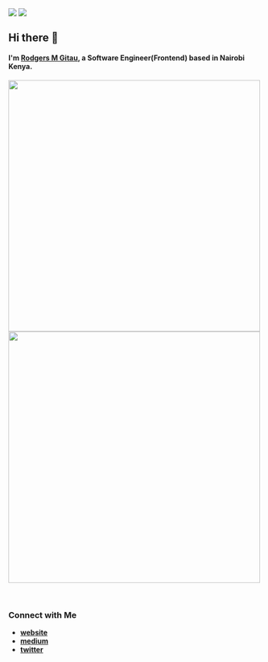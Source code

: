 [<img align="center" src="https://img.shields.io/github/followers/rodgersgitau?label=Follow&style=social" />]("https://github.com/rodgersgitau")
[<img align="center" src="https://img.shields.io/github/forks/rodgersgitau/rodgersgitau?label=Forks&style=social" />](https://github.com/rodgersgitau)
<br clear="both"/>


## Hi there 👋
#### I'm [**Rodgers M Gitau**](https://rodgersgitau.github.io), a Software Engineer(Frontend) based in Nairobi Kenya.


[<img align="center" width="500" src="https://rodgersgitau-stats.vercel.app/api?username=rodgersgitau&&custom_title=Github%20Stats&count_private=true&show_icons=true&layout=compact&theme=dark" />]("https://github.com/rodgersgitau/github-readme-stats")
[<img align="center" width="500" src="https://rodgersgitau-stats.vercel.app/api/wakatime?username=rodgersgitau&custom_title=Wakatime%20Stats&layout=compact&theme=dark" />]("https://github.com/rodgersgitau/github-readme-stats")

<br clear="both" />

### Connect with Me

+ [**website**](http://rodgersgitau.github.io/)
+ [**medium**](https://medium.com/@rodgersgitau/)
+ [**twitter**](https://medium.com/@rodgersgitau/)

<!--
**rodgersgitau/rodgersgitau** is a ✨ _special_ ✨ repository because its `README.md` (this file) appears on your GitHub profile.
-->

